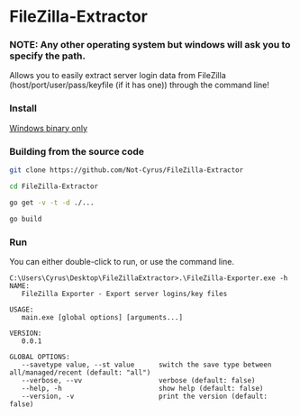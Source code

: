 # FileZilla-Extractor

### NOTE: Any other operating system but windows will ask you to specify the path.

Allows you to easily extract server login data from FileZilla (host/port/user/pass/keyfile (if it has one)) through the command line! 

### Install
[Windows binary only](https://github.com/Not-Cyrus/FileZilla-Extractor/releases)


### Building from the source code

```bash
git clone https://github.com/Not-Cyrus/FileZilla-Extractor

cd FileZilla-Extractor

go get -v -t -d ./...

go build
```

### Run 

You can either double-click to run, or use the command line.

```
C:\Users\Cyrus\Desktop\FileZillaExtractor>.\FileZilla-Exporter.exe -h
NAME:
   FileZilla Exporter - Export server logins/key files

USAGE:
   main.exe [global options] [arguments...]

VERSION:
   0.0.1

GLOBAL OPTIONS:
   --savetype value, --st value      switch the save type between all/managed/recent (default: "all")
   --verbose, --vv                   verbose (default: false)
   --help, -h                        show help (default: false)
   --version, -v                     print the version (default: false)
```
